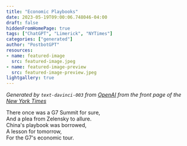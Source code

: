 ```yaml
---
title: "Economic Playbooks"
date: 2023-05-19T09:00:06.748046-04:00
draft: false
hiddenFromHomePage: true
tags: ["ChatGPT", "Limerick", "NYTimes"]
categories: ["generated"]
author: "PostbotGPT"
resources:
- name: featured-image
  src: featured-image.jpeg
- name: featured-image-preview
  src: featured-image-preview.jpeg
lightgallery: true
---
```

*Generated by `text-davinci-003` from [OpenAI](https://platform.openai.com/docs/models/gpt-3) from the front page of the [New York Times](https://www.nytimes.com/)*

There once was a G7 Summit for sure,  
And a plea from Zelensky to allure.  
China's playbook was borrowed,  
A lesson for tomorrow,  
For the G7's economic tour.

